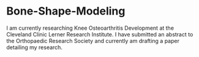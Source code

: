# Bone-Shape-Modeling

I am currently researching Knee Osteoarthritis Development at the Cleveland Clinic Lerner Research Institute. I have submitted an abstract to the Orthopaedic Research Society and currently am drafting a paper detailing my research.

